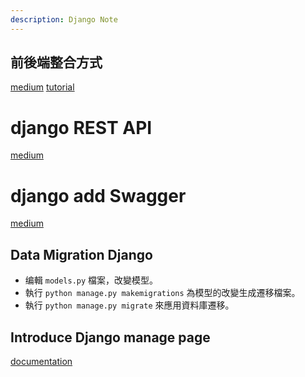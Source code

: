 ```yaml
---
description: Django Note
---
```

## 前後端整合方式
[medium](https://medium.com/georges-note-idea/full-stack-django-and-react-js-%E6%95%B4%E5%90%88-587b9b9cd0b2)
[tutorial](https://www.dhiwise.com/post/integrating-react-with-django-made-easy)

# django REST API
[medium](https://zoejoyuliao.medium.com/%E7%94%A8-django-rest-framework-%E6%92%B0%E5%AF%AB-restful-api-%E4%B8%A6%E7%94%9F%E6%88%90-swagger-%E6%96%87%E6%AA%94-7cbef7c8e8d6)

# django add Swagger
[medium](https://zoejoyuliao.medium.com/%E7%94%A8-django-rest-framework-%E6%92%B0%E5%AF%AB-restful-api-%E4%B8%A6%E7%94%9F%E6%88%90-swagger-%E6%96%87%E6%AA%94-%E4%B8%8B-%E7%94%9F%E6%88%90-swagger-%E6%96%87%E6%AA%94-60c45e04afa8)

## Data Migration Django

 - 编輯 `models.py` 檔案，改變模型。
 - 執行 `python manage.py makemigrations` 為模型的改變生成遷移檔案。
 - 執行 `python manage.py migrate` 來應用資料庫遷移。

## Introduce Django manage page
[documentation](https://docs.djangoproject.com/zh-hans/5.1/intro/tutorial02/#introducing-the-django-admin)